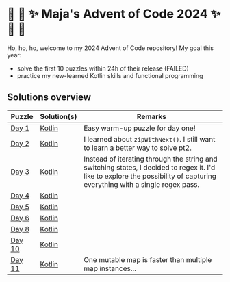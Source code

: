 # :christmas_tree: :snake: :sparkles: Maja's Advent of Code 2024 :sparkles: :snake: :christmas_tree:

Ho, ho, ho, welcome to my 2024 Advent of Code repository!
My goal this year:
- solve the first 10 puzzles within 24h of their release (FAILED)
- practice my new-learned Kotlin skills and functional programming


## Solutions overview


Puzzle | Solution(s)            | Remarks |
---    |------------------------|----
[Day 1](https://adventofcode.com/2024/day/1) | [Kotlin](src/Day01.kt) | Easy warm-up puzzle for day one!
[Day 2](https://adventofcode.com/2024/day/2) | [Kotlin](src/Day02.kt) | I learned about `zipWithNext()`. I still want to learn a better way to solve pt2.
[Day 3](https://adventofcode.com/2024/day/3) | [Kotlin](src/Day03.kt) | Instead of iterating through the string and switching states, I decided to regex it. I'd like to explore the possibility of capturing everything with a single regex pass.
[Day 4](https://adventofcode.com/2024/day/4) | [Kotlin](src/Day04.kt) |
[Day 5](https://adventofcode.com/2024/day/5) | [Kotlin](src/Day05.kt) |
[Day 6](https://adventofcode.com/2024/day/6) | [Kotlin](src/Day06.kt) |
[Day 8](https://adventofcode.com/2024/day/8) | [Kotlin](src/Day08.kt) |
[Day 10](https://adventofcode.com/2024/day/10) | [Kotlin](src/Day10.kt) |
[Day 11](https://adventofcode.com/2024/day/11) | [Kotlin](src/Day11.kt) | One mutable map is faster than multiple map instances...
